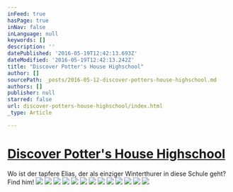 ```yaml
---
inFeed: true
hasPage: true
inNav: false
inLanguage: null
keywords: []
description: ''
datePublished: '2016-05-19T12:42:13.693Z'
dateModified: '2016-05-19T12:42:13.242Z'
title: "Discover Potter's House Highschool"
author: []
sourcePath: _posts/2016-05-12-discover-potters-house-highschool.md
authors: []
publisher: null
starred: false
url: discover-potters-house-highschool/index.html
_type: Article

---
```

# [Discover Potter's House Highschool][0]

Wo ist der tapfere Elias, der als einziger Winterthurer in diese Schule geht? Find him!
![](https://the-grid-user-content.s3-us-west-2.amazonaws.com/2ebd3f2d-7ebf-46a4-9849-f66705ce872a.jpg)
![](https://the-grid-user-content.s3-us-west-2.amazonaws.com/b2b4fa3a-310a-4a65-8b94-837afa6d2950.jpg)
![](https://the-grid-user-content.s3-us-west-2.amazonaws.com/891e22fc-b5a8-4bd5-8bcf-ad4d41f610f0.jpg)
![](https://the-grid-user-content.s3-us-west-2.amazonaws.com/6486a0db-fc41-4386-b277-118949049eab.jpg)
![](https://the-grid-user-content.s3-us-west-2.amazonaws.com/2b8233b0-b545-4df1-a5f6-33bf52fd5fdc.jpg)
![](https://the-grid-user-content.s3-us-west-2.amazonaws.com/1ee3f168-96ae-4399-90a7-3ffcc6f67fb8.jpg)
![](https://the-grid-user-content.s3-us-west-2.amazonaws.com/68f82ac2-752b-4f87-adf8-fdd807b9e641.jpg)
![](https://the-grid-user-content.s3-us-west-2.amazonaws.com/cc1348a5-6873-4c0d-8d9f-ca5581165a6d.jpg)
![](https://the-grid-user-content.s3-us-west-2.amazonaws.com/ba7d93a4-5e0e-40d4-9462-9ce25e37d2e0.jpg)
![](https://the-grid-user-content.s3-us-west-2.amazonaws.com/a6e49ba6-0cab-42d6-8550-14dbaf6e5c40.jpg)
![](https://the-grid-user-content.s3-us-west-2.amazonaws.com/6d291685-a9c2-43aa-a043-d866f92a410a.jpg)
![](https://the-grid-user-content.s3-us-west-2.amazonaws.com/8d89aa7d-dadf-4cc6-a1f8-270bb5173899.jpg)
![](https://the-grid-user-content.s3-us-west-2.amazonaws.com/ae050d12-6fc3-43ae-b78e-d86611c4edb1.jpg)

[0]: http://pottershouseschool.org/